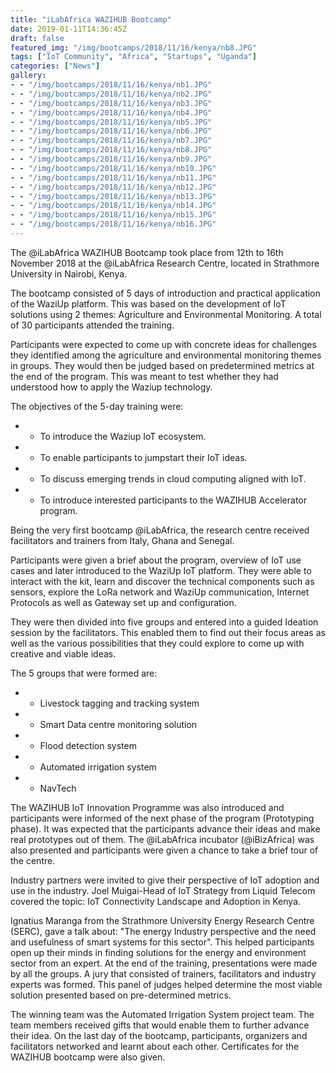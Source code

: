 ```yaml
---
title: "iLabAfrica WAZIHUB Bootcamp"
date: 2019-01-11T14:36:45Z
draft: false
featured_img: "/img/bootcamps/2018/11/16/kenya/nb8.JPG"
tags: ["IoT Community", "Africa", "Startups", "Uganda"]
categories: ["News"]
gallery:
- - "/img/bootcamps/2018/11/16/kenya/nb1.JPG"
- - "/img/bootcamps/2018/11/16/kenya/nb2.JPG"
- - "/img/bootcamps/2018/11/16/kenya/nb3.JPG"
- - "/img/bootcamps/2018/11/16/kenya/nb4.JPG"
- - "/img/bootcamps/2018/11/16/kenya/nb5.JPG"
- - "/img/bootcamps/2018/11/16/kenya/nb6.JPG"
- - "/img/bootcamps/2018/11/16/kenya/nb7.JPG"
- - "/img/bootcamps/2018/11/16/kenya/nb8.JPG"
- - "/img/bootcamps/2018/11/16/kenya/nb9.JPG"
- - "/img/bootcamps/2018/11/16/kenya/nb10.JPG"
- - "/img/bootcamps/2018/11/16/kenya/nb11.JPG"
- - "/img/bootcamps/2018/11/16/kenya/nb12.JPG"
- - "/img/bootcamps/2018/11/16/kenya/nb13.JPG"
- - "/img/bootcamps/2018/11/16/kenya/nb14.JPG"
- - "/img/bootcamps/2018/11/16/kenya/nb15.JPG"
- - "/img/bootcamps/2018/11/16/kenya/nb16.JPG"
---
```

The @iLabAfrica WAZIHUB Bootcamp took place from 12th to 16th November 2018 at the @iLabAfrica Research Centre, located in Strathmore University in Nairobi, Kenya. 

<!--more-->
The bootcamp consisted of 5 days of introduction and practical application of the WaziUp platform. This was based on the development of IoT solutions using 2 themes: Agriculture and Environmental Monitoring. A total of 30 participants attended the training.

Participants were expected to come up with concrete ideas for challenges they identified among the agriculture and environmental monitoring themes in groups. They would then be judged based on predetermined metrics at the end of the program. This was meant to test whether they had understood how to apply the Waziup technology.

The objectives of the 5-day training were:

- - To introduce the Waziup IoT ecosystem.
- - To enable participants to jumpstart their IoT ideas.
- - To discuss emerging trends in cloud computing aligned with IoT.
- - To introduce interested participants to the WAZIHUB Accelerator program.

Being the very first bootcamp @iLabAfrica, the research centre received facilitators and trainers from Italy, Ghana and Senegal.

Participants were given a brief about the program, overview of IoT use cases and later introduced to the WaziUp IoT platform. They were able to interact with the kit, learn and discover the technical components such as sensors, explore the LoRa network and WaziUp communication, Internet Protocols as well as Gateway set up and configuration.

They were then divided into five groups and entered into a guided Ideation session by the facilitators. This enabled them to find out their focus areas as well as the various possibilities that they could explore to come up with creative and viable ideas.

The 5 groups that were formed are: 

- - Livestock tagging and tracking system
- - Smart Data centre monitoring solution
- - Flood detection system
- - Automated irrigation system
- - NavTech

The WAZIHUB IoT Innovation Programme was also introduced and participants were informed of the next phase of the program (Prototyping phase). It was expected that the participants advance their ideas and make real prototypes out of them. The @iLabAfrica incubator (@iBizAfrica) was also presented and participants were given a chance to take a brief tour of the centre.

Industry partners were invited to give their perspective of IoT adoption and use in the industry.
Joel Muigai-Head of IoT Strategy from Liquid Telecom covered the topic: IoT Connectivity Landscape and Adoption in Kenya.

Ignatius Maranga from the Strathmore University Energy Research Centre (SERC), gave a talk about: "The energy Industry perspective and the need and usefulness of smart systems for this sector". This helped participants open up their minds in finding solutions for the energy and environment sector from an expert.
At the end of the training, presentations were made by all the groups. A jury that consisted of trainers, facilitators and industry experts was formed. This panel of judges helped determine the most viable solution presented based on pre-determined metrics. 

The winning team was the Automated Irrigation System project team. The team members received gifts that would enable them to further advance their idea. On the last day of the bootcamp, participants, organizers and facilitators networked and learnt about each other. Certificates for the WAZIHUB bootcamp were also given.
